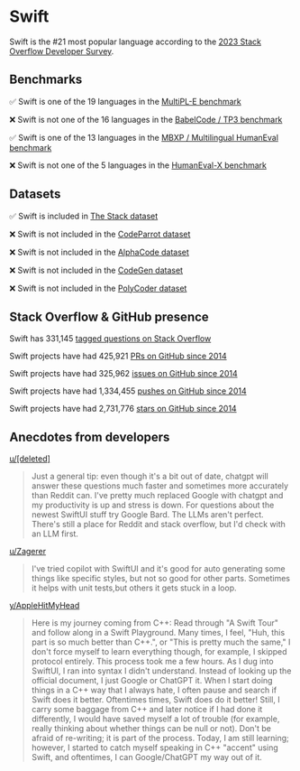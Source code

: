# Swift

Swift is the #21 most popular language according to the [2023 Stack Overflow Developer Survey](https://survey.stackoverflow.co/2023/#section-most-popular-technologies-programming-scripting-and-markup-languages).

## Benchmarks

✅ Swift is one of the 19 languages in the [MultiPL-E benchmark](https://blog.continue.dev/an-introduction-to-code-llm-benchmarks-for-software-engineers/#:~:text=couple%20notable%20mentions-,4.%20MultiPL%2DE,-Creator%3A%20Northeastern)

❌ Swift is not one of the 16 languages in the [BabelCode / TP3 benchmark](https://blog.continue.dev/an-introduction-to-code-llm-benchmarks-for-software-engineers/#:~:text=amazon%2Dscience/mxeval-,12.%20BabelCode%20/%20TP3,-Creator%3A%20Google)

✅ Swift is one of the 13 languages in the [MBXP / Multilingual HumanEval benchmark](https://blog.continue.dev/an-introduction-to-code-llm-benchmarks-for-software-engineers/#:~:text=11.%20MBXP%20/%20Multilingual%20HumanEval)

❌ Swift is not one of the 5 languages in the [HumanEval-X benchmark](https://blog.continue.dev/an-introduction-to-code-llm-benchmarks-for-software-engineers/#:~:text=Some%20multilingual%C2%A0benchmarks-,10.%20HumanEval%2DX,-Creator%3A%20Tsinghua)

## Datasets

✅ Swift is included in [The Stack dataset](https://arxiv.org/abs/2211.15533)

❌ Swift is not included in the [CodeParrot dataset](https://huggingface.co/datasets/codeparrot/github-code)

❌ Swift is not included in the [AlphaCode dataset](https://arxiv.org/abs/2203.07814)

❌ Swift is not included in the [CodeGen dataset](https://arxiv.org/abs/2203.13474)

❌ Swift is not included in the [PolyCoder dataset](https://arxiv.org/abs/2202.13169)

## Stack Overflow & GitHub presence

Swift has 331,145 [tagged questions on Stack Overflow](https://stackoverflow.com/tags)

Swift projects have had 425,921 [PRs on GitHub since 2014](https://madnight.github.io/githut/#/pull_requests/2023/3)

Swift projects have had 325,962 [issues on GitHub since 2014](https://madnight.github.io/githut/#/issues/2023/3)

Swift projects have had 1,334,455 [pushes on GitHub since 2014](https://madnight.github.io/githut/#/pushes/2023/3)

Swift projects have had 2,731,776 [stars on GitHub since 2014](https://madnight.github.io/githut/#/stars/2023/3)

## Anecdotes from developers

[u/[deleted]](https://www.reddit.com/r/swift/comments/174vuyo/comment/k4eayl9/?utm_source=share&utm_medium=web2x&context=3)
> Just a general tip: even though it's a bit out of date, chatgpt will answer these questions much faster and sometimes more accurately than Reddit can. I've pretty much replaced Google with chatgpt and my productivity is up and stress is down. For questions about the newest SwiftUI stuff try Google Bard. The LLMs aren't perfect. There's still a place for Reddit and stack overflow, but I'd check with an LLM first.

[u/Zagerer](https://www.reddit.com/r/swift/comments/13929qe/comment/jj0pti9/)
> I've tried copilot with SwiftUI and it's good for auto generating some things like specific styles, but not so good for other parts. Sometimes it helps with unit tests,but others it gets stuck in a loop.

[y/AppleHitMyHead](https://www.reddit.com/r/swift/comments/1724gke/comment/k481769/?utm_source=share&utm_medium=web2x&context=3)
> Here is my journey coming from C++: Read through "A Swift Tour" and follow along in a Swift Playground.  Many times, I feel, "Huh, this part is so much better than C++.", or "This is pretty much the same," I don't force myself to learn everything though, for example, I skipped protocol entirely. This process took me a few hours. As I dug into SwiftUI, I ran into syntax I didn't understand. Instead of looking up the official document, I just Google or ChatGPT it. When I start doing things in a C++ way that I always hate, I often pause and search if Swift does it better. Oftentimes times, Swift does do it better! Still, I carry some baggage from C++ and later notice if I had done it differently, I would have saved myself a lot of trouble (for example, really thinking about whether things can be null or not). Don't be afraid of re-writing; it is part of the process. Today, I am still learning; however, I started to catch myself speaking in C++ "accent" using Swift, and oftentimes, I can Google/ChatGPT my way out of it.